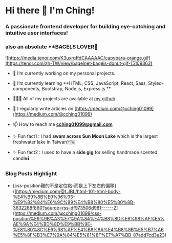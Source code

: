 <h1 align="left">Hi there 👋 I'm Ching! </h1> 
<h3 align="left">A passionate frontend developer for building eye-catching and intuitive user interfaces! </h3>
<h3 align="left">also an absolute **BAGELS LOVER🥯 </h3>

![https://media.tenor.com/K3uxrqffdCAAAAAC/capybara-orange.gif](https://tenor.com/zh-TW/view/bagelnet-bagels-donut-gif-15109363)


- 🔭 I’m currently working on my personal projects.

- 🌱 I’m currently learning **HTML, CSS, JavaScript, React, Sass, Styled-components, Bootstrap, Node.js, Express.js **

- 👩🏻‍💻 All of my projects are available at [my github](https://github.com/cching01099?tab=repositories)

- 📝 I regularly write articles on [https://medium.com/@cching01099](https://medium.com/@cching01099)

- 📫 How to reach me **cching01099@gmail.com**

- ✨ Fun fact1 : I had  **swam across Sun Moon Lake** which is the largest freshwater lake in Taiwan🇹🇼
- ✨ Fun fact2 : I used to have a **side gig** for selling handmade scented candle🕯️


### Blog Posts Highlight
- [css-position難的不是定位點-而是上下左右的偏移]([https://medium.com/@LJBL/html-101-html-body-%E4%B9%8B%E9%96%93-%E9%82%84%E6%9C%89%E4%B8%80%E5%80%8B-3632288f860?source=rss-df973506d981------2](https://medium.com/@cching01099/css-position%E9%9B%A3%E7%9A%84%E4%B8%8D%E6%98%AF%E5%AE%9A%E4%BD%8D%E9%BB%9E-%E8%80%8C%E6%98%AF%E4%B8%8A%E4%B8%8B%E5%B7%A6%E5%8F%B3%E7%9A%84%E5%81%8F%E7%A7%BB-87add7cd3e23)
